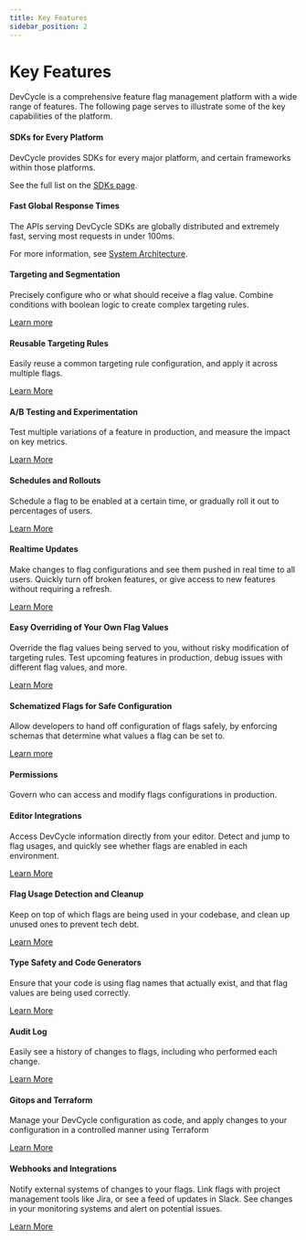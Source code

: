 ```yaml
---
title: Key Features
sidebar_position: 2
---
```


# Key Features

DevCycle is a comprehensive feature flag management platform with a wide range of features. The following page
serves to illustrate some of the key capabilities of the platform.

#### SDKs for Every Platform
DevCycle provides SDKs for every major platform, and certain frameworks within those platforms.

See the full list on the [SDKs page](/sdk).

#### Fast Global Response Times
The APIs serving DevCycle SDKs are globally distributed and extremely fast, serving most requests in under 100ms.

For more information, see [System Architecture](/introduction/architecture).

#### Targeting and Segmentation
Precisely configure who or what should receive a flag value.
Combine conditions with boolean logic to create complex targeting rules.

[Learn more](/essentials/targeting)

#### Reusable Targeting Rules
Easily reuse a common targeting rule configuration, and apply it across multiple flags.

[Learn More](/extras/advanced-targeting/audiences)

#### A/B Testing and Experimentation 
Test multiple variations of a feature in production, and measure the impact on key metrics.

[Learn More](/extras/metrics/feature-experimentation)

#### Schedules and Rollouts
Schedule a flag to be enabled at a certain time, or gradually roll it out to percentages of users. 

[Learn More](/extras/advanced-targeting/rollouts)

#### Realtime Updates
Make changes to flag configurations and see them pushed in real time to all users. Quickly turn off broken features, or
give access to new features without requiring a refresh.

[Learn More](/sdk/features#realtime-updates)

#### Easy Overriding of Your Own Flag Values
Override the flag values being served to you, without risky modification of targeting rules. Test upcoming features 
in production, debug issues with different flag values, and more.

[Learn More](/extras/advanced-targeting/self-targeting)

#### Schematized Flags for Safe Configuration
Allow developers to hand off configuration of flags safely, by enforcing schemas that determine what values a flag
can be set to.

[Learn more](/extras/advanced-variables/variable-schemas)

#### Permissions
Govern who can access and modify flags configurations in production. 

#### Editor Integrations
Access DevCycle information directly from your editor. Detect and jump to flag usages, and quickly see whether flags are enabled
in each environment.

[Learn More](/integrations#ide-plugins)

#### Flag Usage Detection and Cleanup
Keep on top of which flags are being used in your codebase, and clean up unused ones to prevent tech debt. 

[Learn More](/best-practices/tech-debt#code-usages)

#### Type Safety and Code Generators
Ensure that your code is using flag names that actually exist, and that flag values are being used correctly.

[Learn More](/sdk/client-side-sdks/javascript/javascript-typescript)

#### Audit Log
Easily see a history of changes to flags, including who performed each change. 

[Learn More](/extras/audit-log)

#### Gitops and Terraform
Manage your DevCycle configuration as code, and apply changes to your configuration in a controlled manner using Terraform

[Learn More](/integrations/terraform)

#### Webhooks and Integrations
Notify external systems of changes to your flags. Link flags with project management tools like Jira, or see a feed
of updates in Slack. See changes in your monitoring systems and alert on potential issues.

[Learn More](/integrations)
